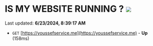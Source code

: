 # IS MY WEBSITE RUNNING ? [![](https://img.shields.io/static/v1?label=Sponsor&message=%E2%9D%A4&logo=GitHub&color=%23fe8e86)](https://github.com/sponsors/Youssef-Lehmam)

Last updated: **6/23/2024, 8:39:17 AM**

- `GET` [https://youssefservice.me](https://youssefservice.me) - **Up** (158ms)

